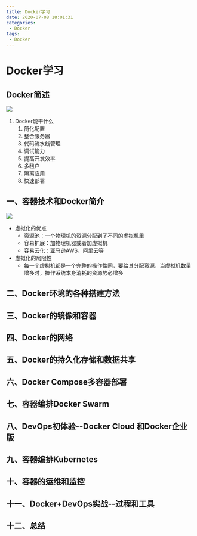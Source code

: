 ```yaml
---
title: Docker学习
date: 2020-07-08 18:01:31
categories: 
 - Docker
tags: 
 - Docker
---
```




# Docker学习

<!--more-->

## Docker简述

![](https://fastly.jsdelivr.net/gh/znej/pic/picgo/20200505140751.png)

1. Docker能干什么
   1. 简化配置
   2. 整合服务器
   3. 代码流水线管理
   4. 调试能力
   5. 提高开发效率
   6. 多租户
   7. 隔离应用
   8. 快速部署

## 一、容器技术和Docker简介

![](https://fastly.jsdelivr.net/gh/znej/pic/picgo/20200505142429.png)

- 虚拟化的优点
  - 资源池：一个物理机的资源分配到了不同的虚拟机里
  - 容易扩展：加物理机器或者加虚拟机
  - 容易云化：亚马逊AWS，阿里云等
- 虚拟化的局限性
  - 每一个虚拟机都是一个完整的操作性同，要给其分配资源，当虚拟机数量增多时，操作系统本身消耗的资源势必增多

## 二、Docker环境的各种搭建方法



## 三、Docker的镜像和容器



## 四、Docker的网络



## 五、Docker的持久化存储和数据共享



## 六、Docker Compose多容器部署



## 七、容器编排Docker Swarm



## 八、DevOps初体验--Docker Cloud 和Docker企业版



## 九、容器编排Kubernetes



## 十、容器的运维和监控



## 十一、Docker+DevOps实战--过程和工具



## 十二、总结



